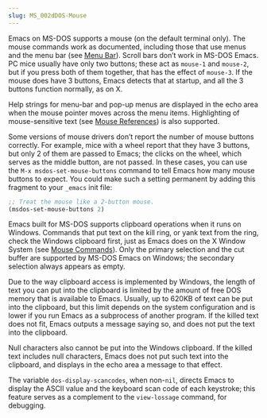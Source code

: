 ```yaml
---
slug: MS_002dDOS-Mouse
---
```


Emacs on MS-DOS supports a mouse (on the default terminal only). The mouse commands work as documented, including those that use menus and the menu bar (see [Menu Bar](/docs/emacs/Menu-Bar)). Scroll bars don’t work in MS-DOS Emacs. PC mice usually have only two buttons; these act as `mouse-1` and `mouse-2`, but if you press both of them together, that has the effect of `mouse-3`. If the mouse does have 3 buttons, Emacs detects that at startup, and all the 3 buttons function normally, as on X.

Help strings for menu-bar and pop-up menus are displayed in the echo area when the mouse pointer moves across the menu items. Highlighting of mouse-sensitive text (see [Mouse References](/docs/emacs/Mouse-References)) is also supported.

Some versions of mouse drivers don’t report the number of mouse buttons correctly. For example, mice with a wheel report that they have 3 buttons, but only 2 of them are passed to Emacs; the clicks on the wheel, which serves as the middle button, are not passed. In these cases, you can use the `M-x msdos-set-mouse-buttons` command to tell Emacs how many mouse buttons to expect. You could make such a setting permanent by adding this fragment to your `_emacs` init file:

```lisp
;; Treat the mouse like a 2-button mouse.
(msdos-set-mouse-buttons 2)
```

Emacs built for MS-DOS supports clipboard operations when it runs on Windows. Commands that put text on the kill ring, or yank text from the ring, check the Windows clipboard first, just as Emacs does on the X Window System (see [Mouse Commands](/docs/emacs/Mouse-Commands)). Only the primary selection and the cut buffer are supported by MS-DOS Emacs on Windows; the secondary selection always appears as empty.

Due to the way clipboard access is implemented by Windows, the length of text you can put into the clipboard is limited by the amount of free DOS memory that is available to Emacs. Usually, up to 620KB of text can be put into the clipboard, but this limit depends on the system configuration and is lower if you run Emacs as a subprocess of another program. If the killed text does not fit, Emacs outputs a message saying so, and does not put the text into the clipboard.

Null characters also cannot be put into the Windows clipboard. If the killed text includes null characters, Emacs does not put such text into the clipboard, and displays in the echo area a message to that effect.

The variable `dos-display-scancodes`, when non-`nil`, directs Emacs to display the ASCII value and the keyboard scan code of each keystroke; this feature serves as a complement to the `view-lossage` command, for debugging.
